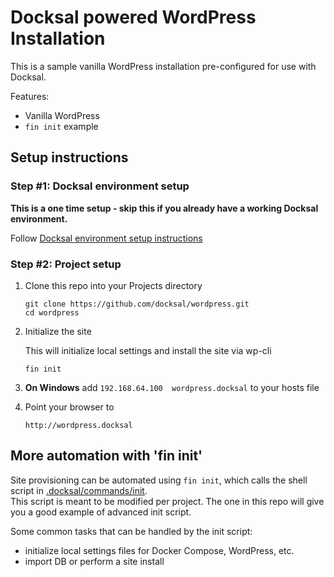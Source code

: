 # Docksal powered WordPress Installation

This is a sample vanilla WordPress installation pre-configured for use with Docksal.

Features:

- Vanilla WordPress
- `fin init` example

## Setup instructions

### Step #1: Docksal environment setup

**This is a one time setup - skip this if you already have a working Docksal environment.**  

Follow [Docksal environment setup instructions](http://docksal.readthedocs.io/en/master/getting-started/env-setup)

### Step #2: Project setup

1. Clone this repo into your Projects directory

    ```
    git clone https://github.com/docksal/wordpress.git
    cd wordpress
    ```

2. Initialize the site

    This will initialize local settings and install the site via wp-cli

    ```
    fin init
    ```

3. **On Windows** add `192.168.64.100  wordpress.docksal` to your hosts file

4. Point your browser to

    ```
    http://wordpress.docksal
    ```


## More automation with 'fin init'

Site provisioning can be automated using `fin init`, which calls the shell script in [.docksal/commands/init](.docksal/commands/init).  
This script is meant to be modified per project. The one in this repo will give you a good example of advanced init script.

Some common tasks that can be handled by the init script:

- initialize local settings files for Docker Compose, WordPress, etc.
- import DB or perform a site install
